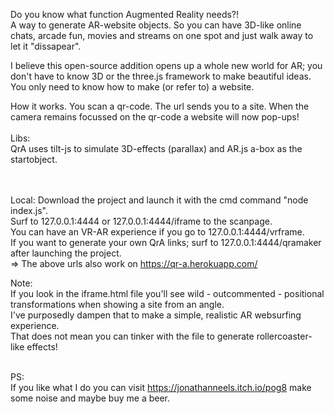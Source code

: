 Do you know what function Augmented Reality needs?! <br>
A way to generate AR-website objects. So you can have 3D-like online chats, arcade fun, movies and streams on one spot and just walk away to let it "dissapear". 

I believe this open-source addition opens up a whole new world for AR; you don't have to know 3D or the three.js framework to make beautiful ideas. <br>You only need to know how to make (or refer to) a website.

How it works. 
You scan a qr-code. The url sends you to a site. When the camera remains focussed on the qr-code a website will now pop-ups! 
<br><br>
Libs:<br>
QrA uses tilt-js to simulate 3D-effects (parallax) and AR.js a-box as the startobject. 

<br><br>
Local:
Download the project and launch it with the cmd command "node index.js".<br>
Surf to 127.0.0.1:4444 or 127.0.0.1:4444/iframe to the scanpage. <br>
You can have an VR-AR experience if you go to 127.0.0.1:4444/vrframe.<br>
If you want to generate your own QrA links; surf to 127.0.0.1:4444/qramaker after launching the project. <br>
=> The above urls also work on https://qr-a.herokuapp.com/ 


Note:<br>
If you look in the iframe.html file you'll see wild - outcommented - positional transformations when showing a site from an angle. <br>I've purposedly dampen that to make a simple, realistic AR websurfing experience. <br>
That does not mean you can tinker with the file to generate rollercoaster-like effects! 
<br><br>



PS:<br>
If you like what I do you can visit https://jonathanneels.itch.io/pog8 make some noise and maybe buy me a beer.
